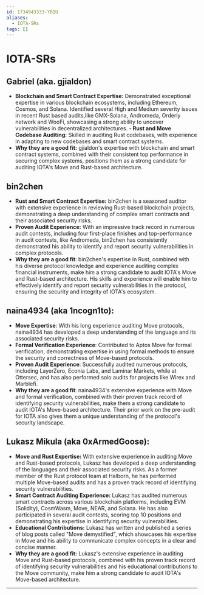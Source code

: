 ```yaml
---
id: 1734943333-YBQU
aliases:
  - IOTA-SRs
tags: []
---
```


# IOTA-SRs

## Gabriel (aka. gjialdon)

- **Blockchain and Smart Contract Expertise:** Demonstrated exceptional expertise in various blockchain ecosystems, including Ethereum, Cosmos, and Solana. Identified several High and Medium severity issues in recent Rust based audits,like GMX-Solana, Andromeda, Orderly network and WooFi, showcasing a strong ability to uncover vulnerabilities in decentralized architectures.
**- Rust and Move Codebase Auditing:** Skilled in auditing Rust codebases, with experience in adapting to new codebases and smart contract systems.
- **Why they are a good fit:** gjialdon's expertise with blockchain and smart contract systems, combined with their consistent top performance in securing complex systems, positions them as a strong candidate for auditing IOTA's Move and Rust-based architecture.


## bin2chen

- **Rust and Smart Contract Expertise:** bin2chen is a seasoned auditor with extensive experience in reviewing Rust-based blockchain projects, demonstrating a deep understanding of complex smart contracts and their associated security risks.
- **Proven Audit Experience:** With an impressive track record in numerous audit contests, including four first-place finishes and top-performance in audit contests, like Andromeda, bin2chen has consistently demonstrated his ability to identify and report security vulnerabilities in complex protocols.
- **Why they are a good fit**: bin2chen's expertise in Rust, combined with his diverse protocol knowledge and experience auditing complex financial instruments, make him a strong candidate to audit IOTA's Move and Rust-based architecture. His skills and experience will enable him to effectively identify and report security vulnerabilities in the protocol, ensuring the security and integrity of IOTA's ecosystem.


## naina4934 (aka 1ncogn1to):

- **Move Expertise**: With his long experience auditing Move protocols, naina4934 has developed a deep understanding of the language and its associated security risks.
- **Formal Verification Experience**: Contributed to Aptos Move for formal verification, demonstrating expertise in using formal methods to ensure the security and correctness of Move-based protocols.
- **Proven Audit Experience**: Successfully audited numerous protocols, including LayerZero, Econia Labs, and Laminar Markets, while at Ottersec, and has also performed solo audits for projects like Wirex and Marblefi.
- **Why they are a good fit**: naina4934's extensive experience with Move and formal verification, combined with their proven track record of identifying security vulnerabilities, make them a strong candidate to audit IOTA's Move-based architecture. Their prior work on the pre-audit for IOTA also gives them a unique understanding of the protocol's security landscape.


## Lukasz Mikula (aka 0xArmedGoose):

- **Move and Rust Expertise:** With extensive experience in auditing Move and Rust-based protocols, Lukasz has developed a deep understanding of the languages and their associated security risks. As a former member of the Rust protocol team at Halborn, he has performed multiple Move-based audits and has a proven track record of identifying security vulnerabilities.
- **Smart Contract Auditing Experience:** Lukasz has audited numerous smart contracts across various blockchain platforms, including EVM (Solidity), CosmWasm, Move, NEAR, and Solana. He has also participated in several audit contests, scoring top 10 positions and demonstrating his expertise in identifying security vulnerabilities.
- **Educational Contributions:** Lukasz has written and published a series of blog posts called "Move demystified", which showcases his expertise in Move and his ability to communicate complex concepts in a clear and concise manner.
- **Why they are a good fit:** Lukasz's extensive experience in auditing Move and Rust-based protocols, combined with his proven track record of identifying security vulnerabilities and his educational contributions to the Move community, make him a strong candidate to audit IOTA's Move-based architecture.

---
